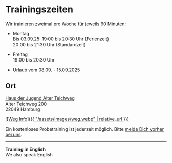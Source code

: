 # Trainingszeiten

Wir trainieren zweimal pro Woche für jeweils 90 Minuten:

- Montag  
  Bis 03.09.25: 19:00 bis 20:30 Uhr (Ferienzeit)  
  20:00 bis 21:30 Uhr (Standardzeit)

- Freitag  
  19:00 bis 20:30 Uhr

- Urlaub vom 08.09. - 15.09.2025

## Ort

[Haus der Jugend Alter Teichweg](https://www.jugendserver-hamburg.de/?aid=12497)  
Alter Teichweg 200  
22049 Hamburg

[![Weg Info]({{ "/assets/images/weg.webp" | relative_url }})](https://www.openstreetmap.org/?mlat=53.58667&mlon=10.06984#map=17/53.58667/10.06984&layers=N)

Ein kostenloses Probetraining ist jederzeit möglich. Bitte [melde Dich vorher bei uns](/contact).

---

**Training in English**  
We also speak English

